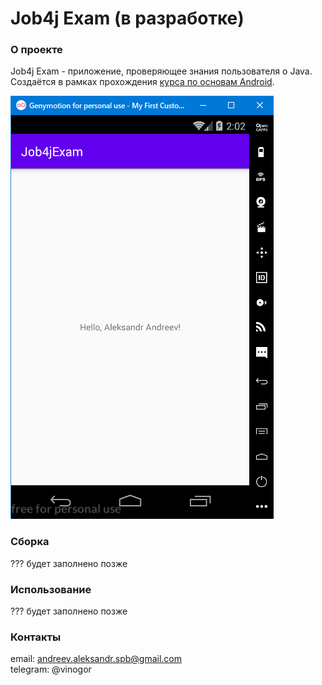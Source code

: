 # Job4j Exam (в разработке)

### О проекте
Job4j Exam - приложение, проверяющее знания пользователя о Java.  
Создаётся в рамках прохождения [курса по основам Android](https://job4j.ru/courses/android.html).

![ScreenShot](images/Screenshot_1.png)

### Сборка
??? будет заполнено позже

### Использование
??? будет заполнено позже

### Контакты
email: andreev.aleksandr.spb@gmail.com  
telegram: @vinogor
